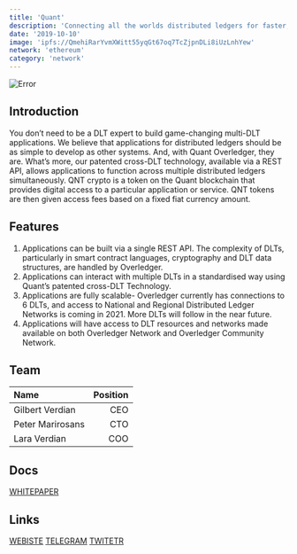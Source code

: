 ```yaml
---
title: 'Quant'
description: 'Connecting all the worlds distributed ledgers for faster, more efficient growth'
date: '2019-10-10'
image: 'ipfs://QmehiRarYvmXWitt55yqGt67oq7TcZjpnDLi8iUzLnhYew'
network: 'ethereum'
category: 'network'
---
```


![Error](ipfs://QmP1xAfntAKLYuQtxptk21hpwuXT5ZUFgojzqBuGTXe9sT)

## Introduction
You don’t need to be a DLT expert to build game-changing multi-DLT applications. We believe that applications for distributed ledgers should be as simple to develop as other systems. And, with Quant Overledger, they are. What’s more, our patented cross-DLT technology, available via a REST API, allows applications to function across multiple distributed ledgers simultaneously. QNT crypto is a token on the Quant blockchain that provides digital access to a particular application or service. QNT tokens are then given access fees based on a fixed fiat currency amount.

## Features
1. Applications can be built via a single REST API. The complexity of DLTs, particularly in smart contract languages, cryptography and DLT data structures, are handled by Overledger.
2. Applications can interact with multiple DLTs in a standardised way using Quant’s patented cross-DLT Technology.
3. Applications are fully scalable- Overledger currently has connections to 6 DLTs, and access to National and Regional Distributed Ledger Networks is coming in 2021. More DLTs will follow in the near future.
4. Applications will have access to DLT resources and networks made available on both Overledger Network and Overledger Community Network.


## Team

| Name  |  Position |
|:---|---:|
|Gilbert Verdian  | CEO |
|Peter Marirosans | CTO |
|Lara Verdian | COO|

## Docs

[WHITEPAPER](ipfs://QmT6dq95YUFpJFjtJU4RCGUTFQWWwLKw5DucfnpMycSBCS)

## Links

[WEBISTE](https://quant.network/)
[TELEGRAM](https://t.me/QuantOverledger)
[TWITETR](https://twitter.com/quant_network)